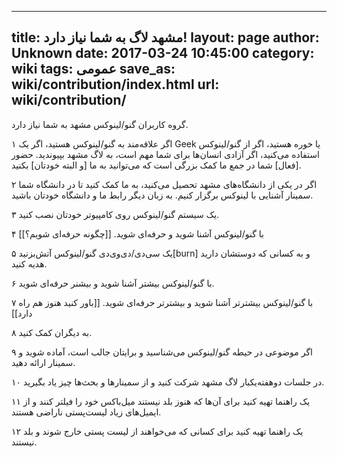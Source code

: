 ----------
title: مشهد لاگ به شما نیاز دارد!
layout: page
author: Unknown
date: 2017-03-24 10:45:00
category: wiki
tags: عمومی
save_as: wiki/contribution/index.html
url: wiki/contribution/
----------
گروه کاربران گنو/لینوکس مشهد به شما نیاز دارد.

۱ اگر علاقه‌مند به گنو/لینوکس هستید، اگر یک Geek یا خوره هستید، اگر از
گنو/لینوکس استفاده می‌کنید، اگر آزادی انسان‌ها برای شما مهم است، به لاگ مشهد
بپیوندید. حضور [فعال] شما در جمع ما کمک بزرگی است که می‌توانید به ما [و البته
خودتان] بکنید.

۲ اگر در یکی از دانشگاه‌های مشهد تحصیل می‌کنید، به ما کمک کنید تا در دانشگاه
شما سمینار آشنایی با لینوکس برگزار کنیم. به زبان دیگر رابط ما و دانشگاه خودتان
باشید.

۳ یک سیستم گنو/لینوکس روی کامپیوتر خودتان نصب کنید.

۴ با گنو/لینوکس آشنا شوید و حرفه‌ای شوید. [[چگونه حرفه‌ای شویم؟]]

۵ یک سی‌دی/دی‌وی‌دی گنو/لینوکس آتش‌بزنید[burn] و به کسانی که دوستشان دارید
هدیه کنید.

۶ با گنو‌/لینوکس بیشتر آشنا شوید و بیشنر حرفه‌ای شوید.

۷ با گنو/لینوکس بیشترتر آشنا شوید و بیشترتر حرفه‌ای شوید. [[باور کنید هنوز هم
راه دارد]]

۸ به دیگران کمک کنید.

۹ اگر موضوعی در حیطه گنو/لینوکس می‌شناسید و برایتان جالب است، آماده شوید و
سمینار ارائه دهید.

۱۰ در جلسات دوهفته‌یکبار لاگ مشهد شرکت کنید و از سمینار‌ها و بحث‌ها چیز یاد
بگیرید.

۱۱ یک راهنما تهیه کنید برای آن‌ها که هنوز بلد نیستند میل‌باکس خود را فیلتر
کنند و از ایمیل‌های زیاد لیست‌پستی ناراضی هستند.

۱۲ یک راهنما تهیه کنید برای کسانی که می‌خواهند از لیست پستی خارج شوند و بلد
نیستند.
